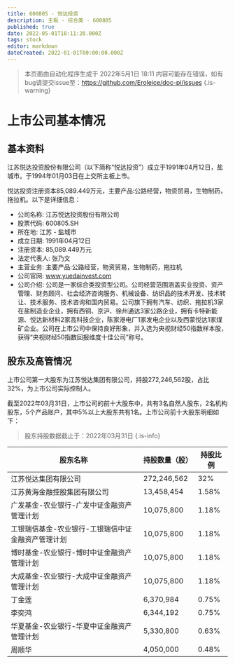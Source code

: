 ```yaml
---
title: 600805 - 悦达投资
description: 主板 - 综合类 - 600805
published: true
date: 2022-05-01T18:11:20.000Z
tags: stock
editor: markdown
dateCreated: 2022-01-01T00:00:00.000Z
---
```


> 本页面由自动化程序生成于 2022年5月1日 18:11
> 内容可能存在错误，如有bug请提交issue至：https://github.com/Eroleice/doc-pi/issues
{.is-warning}

# 上市公司基本情况

## 基本资料

江苏悦达投资股份有限公司（以下简称“悦达投资”）成立于1991年04月12日，盐城市。于1994年01月03日在上交所主板上市。

悦达投资注册资本85,089.449万元，主要产品:公路经营，物资贸易，生物制药，拖拉机。以下是详细信息：

- 公司名称: 江苏悦达投资股份有限公司
- 股票代码: 600805.SH
- 所在地: 江苏 - 盐城市
- 成立日期: 1991年04月12日
- 注册资本: 85,089.449万元
- 法定代表人: 张乃文
- 主营业务: 主要产品:公路经营，物资贸易，生物制药，拖拉机
- 公司官网: www.yuedainvest.com
- 公司介绍: 公司是一家综合类投资型公司。公司经营范围涵盖实业投资、资产管理、财务顾问、社会经济咨询服务、机械设备、纺织品的技术开发、技术转让、技术服务、技术咨询和国内贸易。公司旗下拥有汽车、纺织、拖拉机3家在盐制造业企业，拥有西铜、京沪、徐州通达3家公路企业，拥有卡特新能源、悦达新材料2家高科技企业，陈家港电厂1家发电企业以及西蒙悦达1家煤矿企业。公司在上市公司中保持良好形象，并入选为央视财经50指数样本股，获得“央视财经50指数回报维度十佳公司”称号。


## 股东及高管情况

上市公司第一大股东为江苏悦达集团有限公司，持股272,246,562股，占比32%，为上市公司实际控制人。

截至2022年03月31日，上市公司的前十大股东中，共有3名自然人股东，2名机构股东，5个产品账户，其中5%以上大股东共有1名。上市公司前十大股东明细如下：

> 股东持股数据截止于：2022年03月31日
{.is-info}

| 股东名称 | 持股数量（股） | 持股比例 |
| --- | --- | --- |
| 江苏悦达集团有限公司 | 272,246,562 | 32% |
| 江苏黄海金融控股集团有限公司 | 13,458,454 | 1.58% |
| 广发基金-农业银行-广发中证金融资产管理计划 | 10,075,800 | 1.18% |
| 工银瑞信基金-农业银行-工银瑞信中证金融资产管理计划 | 10,075,800 | 1.18% |
| 博时基金-农业银行-博时中证金融资产管理计划 | 10,075,800 | 1.18% |
| 大成基金-农业银行-大成中证金融资产管理计划 | 10,075,800 | 1.18% |
| 丁金莲 | 6,370,984 | 0.75% |
| 李奕鸿 | 6,344,192 | 0.75% |
| 华夏基金-农业银行-华夏中证金融资产管理计划 | 5,330,800 | 0.63% |
| 周顺华 | 4,050,000 | 0.48% |




